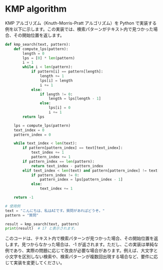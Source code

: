 # KMP algorithm

KMP アルゴリズム（Knuth-Morris-Pratt アルゴリズム）を Python で実装する例を以下に示します。この実装では、検索パターンがテキスト内で見つかった場合、その開始位置を返します。

```python
def kmp_search(text, pattern):
    def compute_lps(pattern):
        length = 0
        lps = [0] * len(pattern)
        i = 1
        while i < len(pattern):
            if pattern[i] == pattern[length]:
                length += 1
                lps[i] = length
                i += 1
            else:
                if length != 0:
                    length = lps[length - 1]
                else:
                    lps[i] = 0
                    i += 1
        return lps

    lps = compute_lps(pattern)
    text_index = 0
    pattern_index = 0

    while text_index < len(text):
        if pattern[pattern_index] == text[text_index]:
            text_index += 1
            pattern_index += 1
        if pattern_index == len(pattern):
            return text_index - pattern_index
        elif text_index < len(text) and pattern[pattern_index] != text[text_index]:
            if pattern_index != 0:
                pattern_index = lps[pattern_index - 1]
            else:
                text_index += 1

    return -1

# 使用例
text = "こんにちは、私はAIです。質問があればどうぞ。"
pattern = "質問"

result = kmp_search(text, pattern)
print(result)  # 17 と表示されます。
```

このコードは、テキスト内で検索パターンが見つかった場合、その開始位置を返します。見つからなかった場合は、-1 が返されます。ただし、この実装は単純な例であり、実際の問題に応じて改良が必要な場合があります。例えば、大文字と小文字を区別しない検索や、検索パターンが複数回出現する場合など、要件に応じて実装を変更してください。

